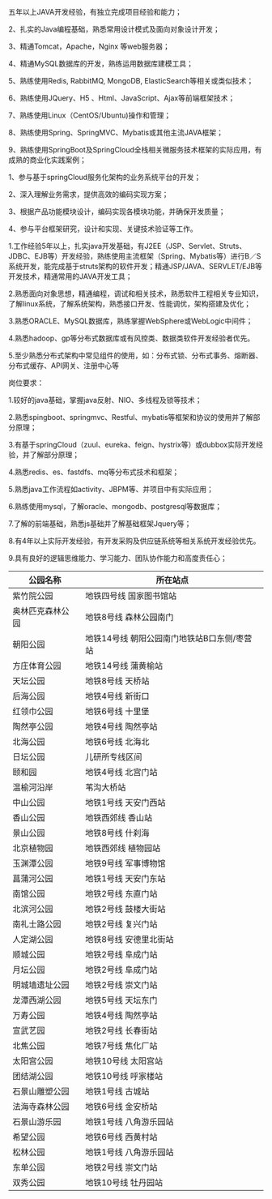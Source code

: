 五年以上JAVA开发经验，有独立完成项目经验和能力；

2、扎实的Java编程基础，熟悉常用设计模式及面向对象设计开发；

3、精通Tomcat，Apache，Nginx 等web服务器；

4、精通MySQL数据库的开发，熟练运用数据库建模工具；

5、熟练使用Redis, RabbitMQ, MongoDB, ElasticSearch等相关或类似技术；

6、熟练使用JQuery、H5 、Html、JavaScript、Ajax等前端框架技术；

7、熟练使用Linux（CentOS/Ubuntu)操作和管理；

8、熟练使用Spring、SpringMVC、Mybatis或其他主流JAVA框架；

9、熟练使用SpringBoot及SpringCloud全栈相关微服务技术框架的实际应用，有成熟的商业化实践案例；

1、参与基于springCloud服务化架构的业务系统平台的开发；

2、深入理解业务需求，提供高效的编码实现方案；

3、根据产品功能模块设计，编码实现各模块功能，并确保开发质量；

4、参与平台框架研究，设计和实现、关键技术验证等工作。







1.工作经验5年以上，扎实java开发基础，有J2EE（JSP、Servlet、Struts、JDBC、EJB等）开发经验，熟练使用主流框架（Spring、Mybatis等）进行B／S系统开发，能完成基于struts架构的软件开发；精通JSP/JAVA、SERVLET/EJB等开发技术，精通常用的JAVA开发工具；

2.熟悉面向对象思想，精通编程，调试和相关技术，熟悉软件工程相关专业知识，了解linux系统，了解系统架构，熟悉接口开发、性能调优，架构搭建及优化；

3.熟悉ORACLE、MySQL数据库，熟练掌握WebSphere或WebLogic中间件；

4.熟悉hadoop、gp等分布式数据库或有风控类、数据类软件开发经验者优先。

5.至少熟悉分布式架构中常见组件的使用，如：分布式锁、分布式事务、熔断器、分布式缓存、API网关、注册中心等 



岗位要求：

1.较好的java基础，掌握java反射、NIO、多线程及锁等技术；

2.熟悉spingboot、springmvc、Restful、mybatis等框架和协议的使用并了解部分原理；

3.有基于springCloud（zuul、eureka、feign、hystrix等）或dubbox实际开发经验，并了解部分原理；

4.熟悉redis、es、fastdfs、mq等分布式技术和框架；

5.熟悉java工作流程如activity、JBPM等、并项目中有实际应用；

6.熟练使用mysql，了解oracle、mongodb、postgresql等数据库；

7.了解的前端基础，熟悉js基础并了解基础框架Jquery等；

8.有4年以上实际开发经验，有开发采购及供应链系统等相关系统开发经验优先。

9.具有良好的逻辑思维能力、学习能力、团队协作能力和高度责任心；





| 公园名称         | 所在站点                                    |
| ---------------- | ------------------------------------------- |
| 紫竹院公园       | 地铁四号线 国家图书馆站                     |
| 奥林匹克森林公园 | 地铁8号线 森林公园南门                      |
| 朝阳公园         | 地铁14号线 朝阳公园南门地铁站B口东侧/枣营站 |
| 方庄体育公园     | 地铁14号线 蒲黄榆站                         |
| 天坛公园         | 地铁8号线 天桥站                            |
| 后海公园         | 地铁4号线 新街口                            |
| 红领巾公园       | 地铁6号线 十里堡                            |
| 陶然亭公园       | 地铁4号线 陶然亭站                          |
| 北海公园         | 地铁6号线 北海北                            |
| 日坛公园         | 儿研所专线区间                              |
| 颐和园           | 地铁4号线 北宫门站                          |
| 温榆河沿岸       | 苇沟大桥站                                  |
| 中山公园         | 地铁1号线 天安门西站                        |
| 香山公园         | 地铁西郊线 香山站                           |
| 景山公园         | 地铁8号线 什刹海                            |
| 北京植物园       | 地铁西郊线 植物园站                         |
| 玉渊潭公园       | 地铁9号线 军事博物馆                        |
| 菖蒲河公园       | 地铁1号线 天安门东站                        |
| 南馆公园         | 地铁2号线 东直门站                          |
| 北滨河公园       | 地铁2号线 鼓楼大街站                        |
| 南礼士路公园     | 地铁2号线 复兴门站                          |
| 人定湖公园       | 地铁8号线 安德里北街站                      |
| 顺城公园         | 地铁2号线 阜成门站                          |
| 月坛公园         | 地铁2号线 阜成门站                          |
| 明城墙遗址公园   | 地铁2号线 崇文门站                          |
| 龙潭西湖公园     | 地铁5号线 天坛东门                          |
| 万寿公园         | 地铁4号线 陶然亭站                          |
| 宣武艺园         | 地铁2号线 长春街站                          |
| 北焦公园         | 地铁7号线 焦化厂站                          |
| 太阳宫公园       | 地铁10号线 太阳宫站                         |
| 团结湖公园       | 地铁10号线 呼家楼站                         |
| 石景山雕塑公园   | 地铁1号线 古城站                            |
| 法海寺森林公园   | 地铁6号线 金安桥站                          |
| 石景山游乐园     | 地铁1号线 八角游乐园站                      |
| 希望公园         | 地铁6号线 西黄村站                          |
| 松林公园         | 地铁1号线 八角游乐园站                      |
| 东单公园         | 地铁2号线 崇文门站                          |
| 双秀公园         | 地铁10号线 牡丹园站                         |